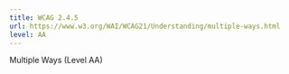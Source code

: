 ```yaml
---
title: WCAG 2.4.5
url: https://www.w3.org/WAI/WCAG21/Understanding/multiple-ways.html
level: AA
---
```

Multiple Ways (Level AA)
